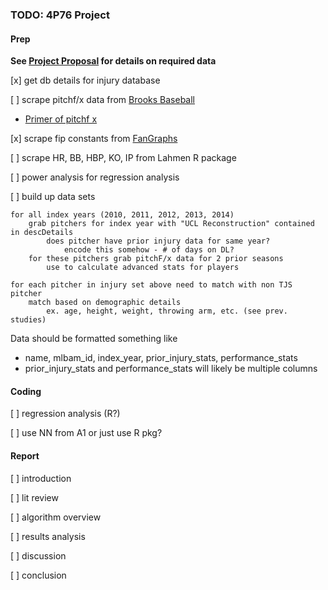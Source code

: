 ### TODO: 4P76 Project

#### Prep

**See [Project Proposal](https://github.com/PrestonEn/RockyHelium/blob/master/4p76_project_proposal.md) for details on required data**

[x] get db details for injury database

[ ] scrape pitchf/x data from [Brooks Baseball](http://www.brooksbaseball.net/)

* [Primer of pitchf x](https://fastballs.wordpress.com/2010/04/18/a-pitchfx-primer/)

[x] scrape fip constants from [FanGraphs](http://www.fangraphs.com/guts.aspx?type=cn)

[ ] scrape HR, BB, HBP, KO, IP from Lahmen R package

[ ] power analysis for regression analysis

[ ] build up data sets

    for all index years (2010, 2011, 2012, 2013, 2014)
	    grab pitchers for index year with "UCL Reconstruction" contained in descDetails
	    	does pitcher have prior injury data for same year?
	    		encode this somehow - # of days on DL?
	    for these pitchers grab pitchF/x data for 2 prior seasons
	    	use to calculate advanced stats for players

	for each pitcher in injury set above need to match with non TJS pitcher
		match based on demographic details
			ex. age, height, weight, throwing arm, etc. (see prev. studies)

Data should be formatted something like

* name, mlbam_id, index_year, prior_injury_stats, performance_stats
* prior_injury_stats and performance_stats will likely be multiple columns

#### Coding

[ ] regression analysis (R?)

[ ] use NN from A1 or just use R pkg?

#### Report

[ ] introduction

[ ] lit review

[ ] algorithm overview

[ ] results analysis

[ ] discussion

[ ] conclusion
